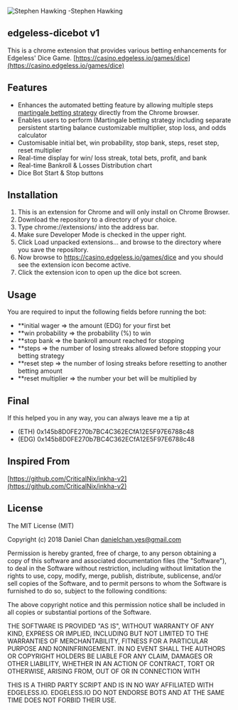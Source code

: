 ![Stephen Hawking](https://github.com/Whatzhub/edgeless-dicebot/master/images/dice-quote-hawking.jpg "The Quote")
-Stephen Hawking

##  edgeless-dicebot v1
This is a chrome extension that provides various betting enhancements for Edgeless' Dice Game.
[https://casino.edgeless.io/games/dice](https://casino.edgeless.io/games/dice)

## Features
- Enhances the automated betting feature by allowing multiple steps [martingale betting strategy](https://en.wikipedia.org/wiki/Martingale_(betting_system)) directly from the Chrome browser.
- Enables users to perform  (Martingale betting strategy including separate persistent starting balance customizable multiplier, stop loss, and odds calculator
- Customisable initial bet, win probability, stop bank, steps, reset step, reset multiplier
- Real-time display for win/ loss streak, total bets, profit, and bank
- Real-time Bankroll & Losses Distribution chart
- Dice Bot Start & Stop buttons

## Installation

1. This is an extension for Chrome and will only install on Chrome Browser.
2. Download the repository to a directory of your choice.
3. Type chrome://extensions/ into the address bar.
4. Make sure Developer Mode is checked in the upper right.
5. Click Load unpacked extensions... and browse to the directory where you save the repository.
6. Now browse to https://casino.edgeless.io/games/dice and you should see the extension icon become active.
7. Click the extension icon to open up the dice bot screen.

## Usage
You are required to input the following fields before running the bot:
- **initial wager => the amount (EDG) for your first bet
- **win probability => the probability (%) to win
- **stop bank => the bankroll amount reached for stopping
- **steps => the number of losing streaks allowed before stopping your betting strategy
- **reset step => the number of losing streaks before resetting to another betting amount
- **reset multiplier => the number your bet will be multiplied by  

## Final
If this helped you in any way, you can always leave me a tip at 
- (ETH) 0x145b8D0FE270b7BC4C362ECfA12E5F97E6788c48
- (EDG) 0x145b8D0FE270b7BC4C362ECfA12E5F97E6788c48

## Inspired From
[https://github.com/CriticalNix/inkha-v2](https://github.com/CriticalNix/inkha-v2)

## License

The MIT License (MIT)

Copyright (c) 2018 Daniel Chan danielchan.yes@gmail.com

Permission is hereby granted, free of charge, to any person obtaining a copy of this software and associated documentation files (the "Software"), to deal in the Software without restriction, including without limitation the rights to use, copy, modify, merge, publish, distribute, sublicense, and/or sell copies of the Software, and to permit persons to whom the Software is furnished to do so, subject to the following conditions:

The above copyright notice and this permission notice shall be included in all copies or substantial portions of the Software.

THE SOFTWARE IS PROVIDED "AS IS", WITHOUT WARRANTY OF ANY KIND, EXPRESS OR IMPLIED, INCLUDING BUT NOT LIMITED TO THE WARRANTIES OF MERCHANTABILITY, FITNESS FOR A PARTICULAR PURPOSE AND NONINFRINGEMENT. IN NO EVENT SHALL THE AUTHORS OR COPYRIGHT HOLDERS BE LIABLE FOR ANY CLAIM, DAMAGES OR OTHER LIABILITY, WHETHER IN AN ACTION OF CONTRACT, TORT OR OTHERWISE, ARISING FROM, OUT OF OR IN CONNECTION WITH

THIS IS A THIRD PARTY SCRIPT AND IS IN NO WAY AFFILIATED WITH EDGELESS.IO. EDGELESS.IO DO NOT ENDORSE BOTS AND AT THE SAME TIME DOES NOT FORBID THEIR USE.